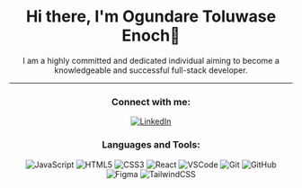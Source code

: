 
<div align="center">
<h1 align="center">Hi there, I'm Ogundare Toluwase Enoch👋</h1>
I am a highly committed and dedicated individual aiming to become a knowledgeable and successful full-stack developer.

---
### Connect with me:
[![LinkedIn](https://img.shields.io/badge/LinkedIn-blue)](https://www.linkedin.com/in/toluwaseogundare/)

### Languages and Tools:

![JavaScript](https://img.shields.io/badge/-JavaScript-F7DF1E?logo=javascript&logoColor=black)
![HTML5](https://img.shields.io/badge/-HTML5-E34F26?logo=html5&logoColor=white)
![CSS3](https://img.shields.io/badge/-CSS3-1572B6?logo=css3&logoColor=white)
![React](https://img.shields.io/badge/-React-61DAFB?logo=react&logoColor=black)
![VSCode](https://img.shields.io/badge/-VSCode-007ACC?logo=visual-studio-code&logoColor=white)
![Git](https://img.shields.io/badge/-Git-F05032?logo=git&logoColor=white)
![GitHub](https://img.shields.io/badge/-GitHub-181717?logo=github&logoColor=white)
![Figma](https://img.shields.io/badge/-Figma-F24E1E?logo=figma&logoColor=white)
![TailwindCSS](https://img.shields.io/badge/-TailwindCSS-38B2AC?logo=tailwind-css&logoColor=white)

</div>
<!--
**toluwase2006/toluwase2006** is a ✨ _special_ ✨ repository because its `README.md` (this file) appears on your GitHub profile.

Here are some ideas to get you started:

- 🔭 I’m currently working on ...
- 🌱 I’m currently learning ...
- 👯 I’m looking to collaborate on ...
- 🤔 I’m looking for help with ...
- 💬 Ask me about ...
- 📫 How to reach me: ...
- 😄 Pronouns: ...
- ⚡ Fun fact: ...
-->
